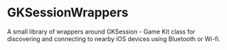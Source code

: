 GKSessionWrappers
=================

A small library of wrappers around GKSession - Game Kit class for discovering and connecting to nearby iOS devices using Bluetooth or Wi-fi.

